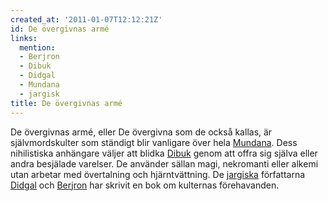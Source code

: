 ```yaml
---
created_at: '2011-01-07T12:12:21Z'
id: De övergivnas armé
links:
  mention:
  - Berjron
  - Dibuk
  - Didgal
  - Mundana
  - jargisk
title: De övergivnas armé
---
```


De övergivnas armé, eller De övergivna som de också kallas, är självmordskulter som ständigt blir
vanligare över hela [Mundana]. Dess nihilistiska anhängare väljer att blidka [Dibuk] genom att offra
sig själva eller andra besjälade varelser. De använder sällan magi, nekromanti eller alkemi utan
arbetar med övertalning och hjärntvättning. De [jargiska] författarna [Didgal] och [Berjron] har
skrivit en bok om kulternas förehavanden.

  [Mundana]: Mundana
  [Dibuk]: Dibuk
  [jargiska]: jargisk
  [Didgal]: Didgal
  [Berjron]: Berjron